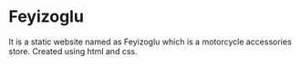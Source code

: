 # Feyizoglu

It is a static website named as Feyizoglu which is a motorcycle accessories store. 
Created using html and css.
